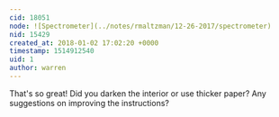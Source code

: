 ```yaml
---
cid: 18051
node: ![Spectrometer](../notes/rmaltzman/12-26-2017/spectrometer)
nid: 15429
created_at: 2018-01-02 17:02:20 +0000
timestamp: 1514912540
uid: 1
author: warren
---
```


That's so great! Did you darken the interior or use thicker paper? Any suggestions on improving the instructions? 